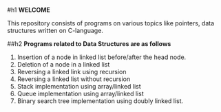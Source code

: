#h1 **WELCOME**

This repository consists of programs on various topics like pointers, data structures written on C-language. 

##h2  **Programs related to Data Structures are as follows**
1. Insertion of a node in linked list before/after the head node.
2. Deletion of a node in a linked list
3. Reversing a linked link using recursion
4. Reversing a linked list without recursion
5. Stack implementation using array/linked list
6. Queue implementation using array/linked list
7. Binary search tree implementation using doubly linked list. 
